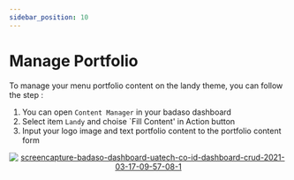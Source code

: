 ```yaml
---
sidebar_position: 10
---
```


# Manage Portfolio

To manage your menu portfolio content on the landy theme, you can follow the step :
1. You can open `Content Manager` in your badaso dashboard
2. Select item `Landy` and choise `Fill Content' in Action button
3. Input your logo image and text portfolio content to the portfolio content form
<p align="center">
  <a href="https://badaso-docs.uatech.co.id/">
    <img src="http://localhost:3000/img/portfolio-content.png" alt="screencapture-badaso-dashboard-uatech-co-id-dashboard-crud-2021-03-17-09-57-08-1" />
  </a>
</p>

